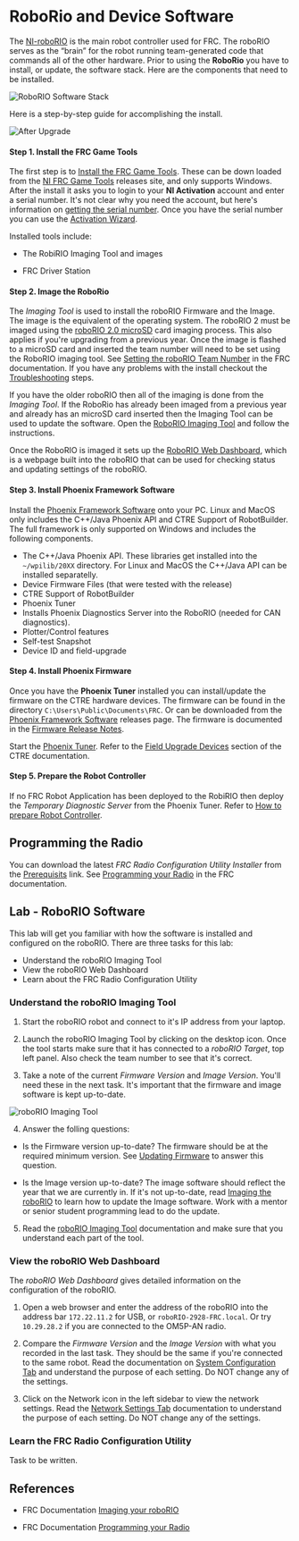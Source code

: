 # RoboRio and Device Software

The [NI-roboRIO](https://docs.wpilib.org/en/stable/docs/software/roborio-info/roborio-introduction.html#roborio-introduction) is the main robot controller used for FRC. The roboRIO serves as the “brain” for the robot running team-generated code that commands all of the other hardware.  Prior to using the **RoboRio** you have to install, or update, the software stack.  Here are the components that need to be installed.

![RoboRIO Software Stack](../../images/FRCTools/FRCTools.016.jpeg)

Here is a step-by-step guide for accomplishing the install.

![After Upgrade](../../images/FRCTools/FRCTools.017.jpeg)

#### Step 1. Install the FRC Game Tools
The first step is to [Install the FRC Game Tools](https://docs.wpilib.org/en/stable/docs/zero-to-robot/step-2/frc-game-tools.html).  These can be down loaded from the [NI FRC Game Tools](https://www.ni.com/en-us/support/downloads/drivers/download.frc-game-tools.html#473762) releases site, and only supports Windows.  After the install it asks you to login to your **NI Activation** account and enter a serial number.  It's not clear why you need the account, but here's information on [getting the serial number](https://knowledge.ni.com/KnowledgeArticleDetails?id=kA00Z0000019OJTSA2&l=en-US).  Once you have the serial number you can use the [Activation Wizard](https://docs.wpilib.org/en/stable/docs/zero-to-robot/step-2/labview-setup.html#ni-activation-wizard). 

Installed tools include:  

- The RobiRIO Imaging Tool and images

- FRC Driver Station

#### Step 2. Image the RoboRio
The *Imaging Tool* is used to install the roboRIO Firmware and the Image.  The image is the equivalent of the operating system.  The roboRIO 2 must be imaged using the [roboRIO 2.0 microSD](https://docs.wpilib.org/en/stable/docs/software/roborio-info/roborio2-imaging.html) card imaging process.  This also applies if you're upgrading from a previous year.  Once the image is flashed to a microSD card and inserted the team number will need to be set using the RoboRIO imaging tool. See [Setting the roboRIO Team Number](https://docs.wpilib.org/en/stable/docs/zero-to-robot/step-3/roborio2-imaging.html#setting-the-roborio-team-number) in the FRC documentation.  If you have any problems with the install checkout the [Troubleshooting](https://docs.wpilib.org/en/stable/docs/zero-to-robot/step-3/imaging-your-roborio.html#troubleshooting) steps.

 If you have the older roboRIO then all of the imaging is done from the *Imaging Tool*.  If the RoboRio has already been imaged from a previous year and already has an microSD card inserted then the Imaging Tool can be used to update the software. Open the [RoboRIO Imaging Tool](https://docs.wpilib.org/en/stable/docs/zero-to-robot/step-3/imaging-your-roborio.html#roborio-imaging-tool) and follow the instructions.  

Once the RoboRIO is imaged it sets up the [RoboRIO Web Dashboard](https://docs.wpilib.org/en/stable/docs/software/roborio-info/roborio-web-dashboard.html#roborio-web-dashboard), which is a webpage built into the roboRIO that can be used for checking status and updating settings of the roboRIO. 

#### Step 3. Install Phoenix Framework Software

Install the [Phoenix Framework Software](https://store.ctr-electronics.com/software/) onto your PC. Linux and MacOS only includes the C++/Java Phoenix API and CTRE Support of RobotBuilder. The full framework is only supported on Windows and includes the following components. 

- The C++/Java Phoenix API.  These libraries get installed into the `~/wpilib/20XX` directory. For Linux and MacOS the C++/Java API can be installed separatelly.
- Device Firmware Files (that were tested with the release)
- CTRE Support of RobotBuilder
- Phoenix Tuner
- Installs Phoenix Diagnostics Server into the RoboRIO (needed for CAN diagnostics).
- Plotter/Control features
- Self-test Snapshot
- Device ID and field-upgrade

#### Step 4. Install Phoenix Firmware
Once you have the **Phoenix Tuner** installed you can install/update the firmware on the CTRE hardware devices.  The firmware can be found in the directory `C:\Users\Public\Documents\FRC`.  Or can be downloaded from the [Phoenix Framework Software](https://store.ctr-electronics.com/software/) releases page.  The firmware is documented in the [Firmware Release Notes](https://docs.ctre-phoenix.com/en/stable/ch22_SoftReleaseNote.html#ch22-softreleasenote).

Start the [Phoenix Tuner](https://docs.ctre-phoenix.com/en/stable/ch05_PrepWorkstation.html#frc-windows-open-phoenix-tuner). Refer to the [Field Upgrade Devices](https://docs.ctre-phoenix.com/en/stable/ch08_BringUpCAN.html#field-upgrade-devices) section of the CTRE documentation.

#### Step 5. Prepare the Robot Controller
If no FRC Robot Application has been deployed to the RobiRIO then deploy the *Temporary Diagnostic Server* from the Phoenix Tuner.  Refer to [How to prepare Robot Controller](https://docs.ctre-phoenix.com/en/stable/ch06_PrepRobot.html#how-to-prepare-robot-controller).

## Programming the Radio
You can download the latest *FRC Radio Configuration Utility Installer* from the [Prerequisits](https://docs.wpilib.org/en/stable/docs/zero-to-robot/step-3/radio-programming.html#prerequisites) link.  See [Programming your Radio](https://docs.wpilib.org/en/stable/docs/zero-to-robot/step-3/radio-programming.html) in the FRC documentation.

## Lab - RoboRIO Software
This lab will get you familiar with how the software is installed and configured on the roboRIO.  There are three tasks for this lab:

- Understand the roboRIO Imaging Tool
- View the roboRIO Web Dashboard
- Learn about the FRC Radio Configuration Utility

### Understand the roboRIO Imaging Tool
1. Start the roboRIO robot and connect to it's IP address from your laptop.

2. Launch the roboRIO Imaging Tool by clicking on the desktop icon. Once the tool starts make sure that it has connected to a *roboRIO Target*, top left panel. Also check the team number to see that it's correct.

3. Take a note of the current *Firmware Version* and *Image Version*. You'll need these in the next task. It's important that the firmware and image software is kept up-to-date. 

![roboRIO Imaging Tool](../../images/FRCroboRIO/FRCroboRIO.001.jpeg)

4. Answer the folling questions:

- Is the Firmware version up-to-date?  The firmware should be at the required minimum version. See [Updating Firmware](https://docs.wpilib.org/en/stable/docs/zero-to-robot/step-3/imaging-your-roborio.html#updating-firmware) to answer this question.

- Is the Image version up-to-date?  The image software should reflect the year that we are currently in.  If it's not up-to-date, read [Imaging the roboRIO](https://docs.wpilib.org/en/stable/docs/zero-to-robot/step-3/imaging-your-roborio.html#imaging-the-roborio) to learn how to update the Image software.  Work with a mentor or senior student programming lead to do the update.

5. Read the [roboRIO Imaging Tool](https://docs.wpilib.org/en/stable/docs/zero-to-robot/step-3/imaging-your-roborio.html#roborio-imaging-tool) documentation and make sure that you understand each part of the tool.


### View the roboRIO Web Dashboard
The *roboRIO Web Dashboard* gives detailed information on the configuration of the roboRIO. 

1. Open a web browser and enter the address of the roboRIO into the address bar `172.22.11.2` for USB, or `roboRIO-2928-FRC.local`.  Or try `10.29.28.2` if you are connected to the OM5P-AN radio.

2. Compare the *Firmware Version* and the *Image Version* with what you recorded in the last task. They should be the same if you're connected to the same robot. Read the documentation on [System Configuration Tab](https://docs.wpilib.org/en/stable/docs/software/roborio-info/roborio-web-dashboard.html#system-configuration-tab) and understand the purpose of each setting. Do NOT change any of the settings.

3. Click on the Network icon in the left sidebar to view the network settings.  Read the [Network Settings Tab](https://docs.wpilib.org/en/stable/docs/software/roborio-info/roborio-web-dashboard.html#network-configuration) documentation to understand the purpose of each setting. Do NOT change any of the settings.

### Learn the FRC Radio Configuration Utility

Task to be written.

## References
- FRC Documentation [Imaging your roboRIO](https://docs.wpilib.org/en/stable/docs/zero-to-robot/step-3/imaging-your-roborio.html)

- FRC Documentation [Programming your Radio](https://docs.wpilib.org/en/stable/docs/zero-to-robot/step-3/radio-programming.html) 